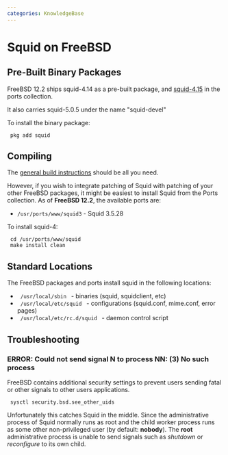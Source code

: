```yaml
---
categories: KnowledgeBase
---
```

# Squid on FreeBSD

## Pre-Built Binary Packages

FreeBSD 12.2 ships squid-4.14 as a pre-built package, and
[squid-4.15](http://www.freebsd.org/cgi/ports.cgi?query=^squid&stype=name)
in the ports collection.

It also carries squid-5.0.5 under the name "squid-devel"

To install the binary package:

``` 
 pkg add squid
```

## Compiling

The [general build
instructions](/SquidFaq/CompilingSquid)
should be all you need.

However, if you wish to integrate patching of Squid with patching of
your other FreeBSD packages, it might be easiest to install Squid from
the Ports collection. As of **FreeBSD 12.2**, the available ports are:

  - `/usr/ports/www/squid3` - Squid 3.5.28

To install squid-4:

``` 
 cd /usr/ports/www/squid
 make install clean
```

## Standard Locations

The FreeBSD packages and ports install squid in the following locations:

  - `  /usr/local/sbin  ` - binaries (squid, squidclient, etc)
  - `  /usr/local/etc/squid  ` - configurations (squid.conf, mime.conf,
    error pages)
  - `  /usr/local/etc/rc.d/squid  ` - daemon control script

## Troubleshooting

### ERROR: Could not send signal N to process NN: (3) No such process

FreeBSD contains additional security settings to prevent users sending
fatal or other signals to other users applications.

``` 
 sysctl security.bsd.see_other_uids
```

Unfortunately this catches Squid in the middle. Since the administrative
process of Squid normally runs as root and the child worker process runs
as some other non-privileged user (by default: **nobody**). The **root**
administrative process is unable to send signals such as *shutdown* or
*reconfigure* to its own child.

